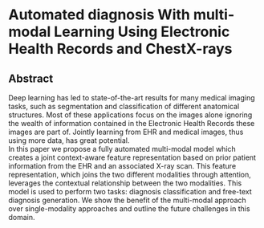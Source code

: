 # Automated diagnosis With multi-modal Learning Using Electronic Health Records and ChestX-rays

## Abstract

Deep learning has led to state-of-the-art results for many medical imaging tasks, such as segmentation and classification of different anatomical structures. Most of these applications focus on the images alone ignoring the wealth of information contained in the Electronic Health Records these images are part of. Jointly learning from EHR and medical images, thus using more data, has great potential.  
In this paper we propose a fully automated multi-modal model which creates a joint context-aware feature representation based on prior patient information from the EHR and an associated X-ray scan. This feature representation, which joins the two different modalities through attention, leverages the contextual relationship between the two modalities. This model is used to perform two tasks: diagnosis classification and free-text diagnosis generation. We show the benefit of the multi-modal approach over single-modality approaches and outline the future challenges in this domain.

